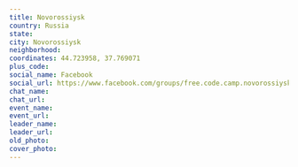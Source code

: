 ```yaml
---
title: Novorossiysk
country: Russia
state: 
city: Novorossiysk
neighborhood: 
coordinates: 44.723958, 37.769071
plus_code:
social_name: Facebook
social_url: https://www.facebook.com/groups/free.code.camp.novorossiysk
chat_name:
chat_url:
event_name:
event_url:
leader_name:
leader_url:
old_photo: 
cover_photo:
---
```

